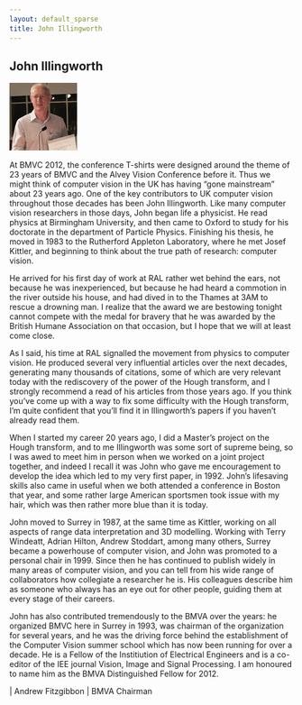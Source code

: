```yaml
---
layout: default_sparse
title: John Illingworth
---
```


## John Illingworth

![John Illingworth](2012-illingworth.jpg "John Illingworth")

At BMVC 2012, the conference T-shirts were designed around the theme of 23
years of BMVC and the Alvey Vision Conference before it. Thus we might think
of computer vision in the UK has having “gone mainstream” about 23 years
ago. One of the key contributors to UK computer vision throughout those
decades has been John Illingworth. Like many computer vision researchers in
those days, John began life a physicist. He read physics at Birmingham
University, and then came to Oxford to study for his doctorate in the
department of Particle Physics. Finishing his thesis, he moved in 1983 to the
Rutherford Appleton Laboratory, where he met Josef Kittler, and beginning to
think about the true path of research: computer vision.

He arrived for his first day of work at RAL rather wet behind the ears, not
because he was inexperienced, but because he had heard a commotion in the
river outside his house, and had dived in to the Thames at 3AM to rescue a
drowning man. I realize that the award we are bestowing tonight cannot compete
with the medal for bravery that he was awarded by the British Humane
Association on that occasion, but I hope that we will at least come close.

As I said, his time at RAL signalled the movement from physics to computer
vision. He produced several very influential articles over the next decades,
generating many thousands of citations, some of which are very relevant today
with the rediscovery of the power of the Hough transform, and I strongly
recommend a read of his articles from those years ago. If you think you’ve
come up with a way to fix some difficulty with the Hough transform, I’m quite
confident that you’ll find it in Illingworth’s papers if you haven’t already
read them.

When I started my career 20 years ago, I did a Master’s project on the Hough
transform, and to me Illingworth was some sort of supreme being, so I was awed
to meet him in person when we worked on a joint project together, and indeed I
recall it was John who gave me encouragement to develop the idea which led to
my very first paper, in 1992. John’s lifesaving skills also came in useful
when we both attended a conference in Boston that year, and some rather large
American sportsmen took issue with my hair, which was then rather more blue
than it is today.

John moved to Surrey in 1987, at the same time as Kittler, working on all
aspects of range data interpretation and 3D modelling. Working with Terry
Windeatt, Adrian Hilton, Andrew Stoddart, among many others, Surrey became a
powerhouse of computer vision, and John was promoted to a personal chair
in 1999. Since then he has continued to publish widely in many areas of
computer vision, and you can tell from his wide range of collaborators how
collegiate a researcher he is. His colleagues describe him as someone who
always has an eye out for other people, guiding them at every stage of their
careers.

John has also contributed tremendously to the BMVA over the years: he
organized BMVC here in Surrey in 1993, was chairman of the organization for
several years, and he was the driving force behind the establishment of the
Computer Vision summer school which has now been running for over a decade. He
is a Fellow of the Institiution of Electrical Engineers and is a co-editor of
the IEE journal Vision, Image and Signal Processing. I am honoured to name him
as the BMVA Distinguished Fellow for 2012.

|  Andrew Fitzgibbon
|  BMVA Chairman
